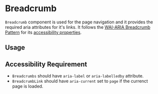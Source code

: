 # Breadcrumb

`Breadcrumb` component is used for the page navigation and it provides the
required aria attributes for it's links. It follows the
[WAI-ARIA Breadcrumb Pattern](https://www.w3.org/TR/wai-aria-practices-1.2/#breadcrumb)
for its
[accessibility properties](https://www.w3.org/TR/wai-aria-practices-1.2/#wai-aria-roles-states-and-properties-2).

<!-- INJECT_TOC -->

## Usage

<!-- IMPORT_EXAMPLE src/breadcrumbs/stories/templates/BreadcrumbsBasicJsx.ts -->

<!-- CODESANDBOX
link_title: Breadcrumbs
js: src/breadcrumbs/stories/templates/BreadcrumbsBasicJsx.ts
css: src/breadcrumbs/stories/templates/BreadcrumbsBasicCss.ts
-->

## Accessibility Requirement

- `Breadcrumbs` should have `aria-label` or `aria-labelledby` attribute.
- `BreadcrumbLink` should have `aria-current` set to `page` if the currenct page
  is loaded.

<!-- INJECT_COMPOSITION src/breadcrumbs -->

<!-- INJECT_PROPS src/breadcrumbs -->
